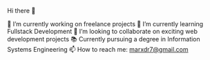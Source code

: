 Hi there 👋

🔭 I’m currently working on freelance projects
🌱 I’m currently learning Fullstack Development
👯 I’m looking to collaborate on exciting web development projects
📚 Currently pursuing a degree in Information Systems Engineering
📫 How to reach me: marxdr7@gmail.com
